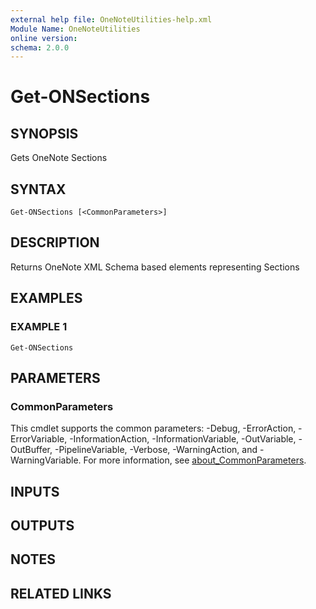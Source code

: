 ```yaml
---
external help file: OneNoteUtilities-help.xml
Module Name: OneNoteUtilities
online version:
schema: 2.0.0
---
```


# Get-ONSections

## SYNOPSIS
Gets OneNote Sections

## SYNTAX

```
Get-ONSections [<CommonParameters>]
```

## DESCRIPTION
Returns OneNote XML Schema based elements representing Sections

## EXAMPLES

### EXAMPLE 1
```
Get-ONSections
```

## PARAMETERS

### CommonParameters
This cmdlet supports the common parameters: -Debug, -ErrorAction, -ErrorVariable, -InformationAction, -InformationVariable, -OutVariable, -OutBuffer, -PipelineVariable, -Verbose, -WarningAction, and -WarningVariable. For more information, see [about_CommonParameters](http://go.microsoft.com/fwlink/?LinkID=113216).

## INPUTS

## OUTPUTS

## NOTES

## RELATED LINKS
